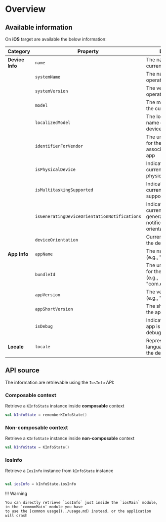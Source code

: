 # Overview

## Available information

On **iOS** target are available the below information:

| **Category**    | **Property**                                 | **Description**                                                                          | **Source**                                                            |
|-----------------|----------------------------------------------|------------------------------------------------------------------------------------------|-----------------------------------------------------------------------|
| **Device Info** | `name`                                       | The name of the current device                                                           | `UIDevice.currentDevice.name`                                         |
|                 | `systemName`                                 | The name of the iOS operating system                                                     | `UIDevice.currentDevice.systemName`                                   |
|                 | `systemVersion`                              | The version of the iOS operating system                                                  | `UIDevice.currentDevice.systemVersion`                                |
|                 | `model`                                      | The model identifier of the current device                                               | `UIDevice.currentDevice.model`                                        |
|                 | `localizedModel`                             | The localized model name of the current device                                           | `UIDevice.currentDevice.localizedModel`                               |
|                 | `identifierForVendor`                        | The unique identifier for the vendor associated with the app                             | `UIDevice.currentDevice.identifierForVendor.UUIDString`               |
|                 | `isPhysicalDevice`                           | Indicates whether the current device is physical or a simulator                          | `NSProcessInfo.processInfo.environment`                               |
|                 | `isMultitaskingSupported`                    | Indicates whether the current iOS device supports multitasking                           | `UIDevice.currentDevice.isMultitaskingSupported()`                    |
|                 | `isGeneratingDeviceOrientationNotifications` | Indicates whether the current device is generating notifications for orientation changes | `UIDevice.currentDevice.isGeneratingDeviceOrientationNotifications()` |
|                 | `deviceOrientation`                          | Current orientation of the device                                                        | `IosDeviceOrientationImpl`                                            |
| **App Info**    | `appName`                                    | The name of the app (e.g., "MyApp")                                                      | `NSBundle.mainBundle.infoDictionary`                                  |
|                 | `bundleId`                                   | The unique identifier for the app bundle (e.g., "com.example.myapp")                     | `NSBundle.mainBundle.bundleIdentifier`                                |
|                 | `appVersion`                                 | The version of the app (e.g., "1.0.0")                                                   | `NSBundle.mainBundle.infoDictionary`                                  |
|                 | `appShortVersion`                            | The short version of the app (e.g., "1.0")                                               | `NSBundle.mainBundle.infoDictionary`                                  |
|                 | `isDebug`                                    | Indicates whether the app is running in debug mode                                       | `Platform.isDebugBinary`                                              |
| **Locale**      | `locale`                                     | Represents the current language and region of the device                                 | `NSLocale.currentLocale`                                              |

## API source

The information are retrievable using the `IosInfo` API:

### Composable context

Retrieve a `KInfoState` instance inside **composable** context

```kotlin
val kInfoState = rememberKInfoState()
```

### Non-composable context

Retrieve a `KInfoState` instance inside **non-composable** context

```kotlin
val kInfoState = KInfoState()
```

### IosInfo

Retrieve a `IosInfo` instance from `kInfoState` instance

```kotlin

val iosInfo = kInfoState.iosInfo 
```

!!! Warning

    You can directly retrieve `iosInfo` just inside the `iosMain` module, in the `commonMain` module you have
    to use the [common usage](../usage.md) instead, or the application will crash